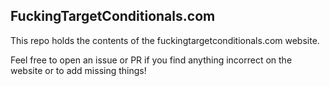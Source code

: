 ## FuckingTargetConditionals.com

This repo holds the contents of the fuckingtargetconditionals.com website.

Feel free to open an issue or PR if you find anything incorrect on the website or to add missing things!
